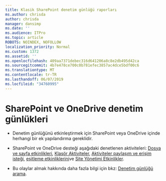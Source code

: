 ```yaml
---
title: Klasik SharePoint denetim günlüğü raporları
ms.author: chrisda
author: chrisda
manager: dansimp
ms.date: ''
ms.audience: ITPro
ms.topic: article
ROBOTS: NOINDEX, NOFOLLOW
localization_priority: Normal
ms.custom: 1372
ms.assetid: ''
ms.openlocfilehash: 409aa7371debec316d641206a8c8e2db495d42ca
ms.sourcegitcommit: 4b7e478ce700c0b781efec3857ac4dce5bdf00c6
ms.translationtype: MT
ms.contentlocale: tr-TR
ms.lasthandoff: 06/07/2019
ms.locfileid: "34760995"
---
```

# <a name="sharepoint-and-onedrive-audit-logs"></a>SharePoint ve OneDrive denetim günlükleri

- Denetim günlüğünü etkinleştirmek için SharePoint veya OneDrive içinde herhangi bir ek yapılandırma gereklidir.

- SharePoint ve OneDrive desteği aşağıdaki denetlenen aktiviteleri: [Dosya ve sayfa etkinlikleri](https://docs.microsoft.com/office365/securitycompliance/search-the-audit-log-in-security-and-compliance#file-and-page-activities), [Klasör Aktiviteler](https://docs.microsoft.com/office365/securitycompliance/search-the-audit-log-in-security-and-compliance#folder-activities), [Aktiviteler paylaşım ve erişim isteği](https://docs.microsoft.com/office365/securitycompliance/search-the-audit-log-in-security-and-compliance#sharing-and-access-request-activities), [eşitleme etkinliklerini](https://docs.microsoft.com/office365/securitycompliance/search-the-audit-log-in-security-and-compliance#synchronization-activities)ve [Site Yönetimi Etkinlikler](https://docs.microsoft.com/office365/securitycompliance/search-the-audit-log-in-security-and-compliance#site-administration-activities).

- Bu olaylar almak hakkında daha fazla bilgi için bkz: [Denetim günlüğü arama](https://docs.microsoft.com/office365/securitycompliance/search-the-audit-log-in-security-and-compliance#search-the-audit-log).